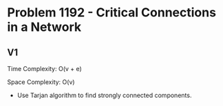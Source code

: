 # Problem 1192 - Critical Connections in a Network

## V1

Time Complexity: O(v + e)

Space Complexity: O(v)

- Use Tarjan algorithm to find strongly connected components.
